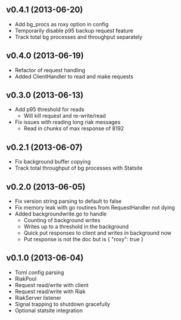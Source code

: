 ## v0.4.1 (2013-06-20)

* Add bg_procs as roxy option in config
* Temporarily disable p95 backup request feature
* Track total bg processes and throughput separately

## v0.4.0 (2013-06-19)

* Refactor of request handling
* Added ClientHandler to read and make requests

## v0.3.0 (2013-06-13)

* Add p95 threshold for reads
  * Will kill request and re-write/read
* Fix issues with reading long riak messages
  * Read in chunks of max response of 8192

## v0.2.1 (2013-06-07)

* Fix background buffer copying
* Track total throughput of bg processes with Statsite

## v0.2.0 (2013-06-05)

* Fix version string parsing to default to false
* Fix memory leak with go routines from RequestHandler not dying
* Added backgroundwrite.go to handle
  * Counting of background writes
  * Writes up to a threshold in the background
  * Quick put responses to client and writes in background now
  * Put response is not the doc but is { "roxy": true }

## v0.1.0 (2013-06-04)

* Toml config parsing
* RiakPool
* Request read/write with client
* Request read/write with Riak
* RiakServer listener
* Signal trapping to shutdown gracefully
* Optional statsite integration

